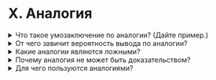 # X. Аналогия

<details>
  <summary>Что такое умозаключение по аналогии? (Дайте пример.)</summary>

  Аналогия - это такая форма умозаключения, в которой от сходства двух предметов в одних ккихлибо признаках мы заключаем о сходстве этих предметов в других признаках.

  Пример:

  В одном лесу было много грибов.
  
  Придя в другой лес, мы замечаем, что ряд признаков его сходен с признаками прежнего леса: такой же густой, смешанный и пр.
  
  Следовательно, возможно, что и в этом лесу есть много грибов.

</details>

<details>
  <summary>От чего завичит вероятность вывода по аналогии?</summary>

</details>

<details>
  <summary>Какие аналогии являются ложными?</summary>

</details>

<details>
  <summary>Почему аналогия не может быть доказательством?</summary>

</details>

<details>
  <summary>Для чего пользуются аналогиями?</summary>

</details>

